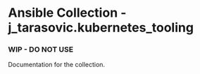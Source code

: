 # Ansible Collection - j_tarasovic.kubernetes_tooling

### WIP - DO NOT USE

Documentation for the collection.
